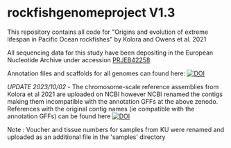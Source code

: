 # rockfishgenomeproject V1.3
This repository contains all code for "Origins and evolution of extreme lifespan in Pacific Ocean rockfishes" by Kolora and Owens et al. 2021

All sequencing data for this study have been depositing in the European Nucleotide Archive under accession [PRJEB42258](https://www.ebi.ac.uk/ena/browser/view/PRJEB42258?show=reads)

Annotation files and scaffolds for all genomes can found here: [![DOI](https://zenodo.org/badge/DOI/10.5281/zenodo.5534983.svg)](https://doi.org/10.5281/zenodo.5534983)

*UPDATE 2023/10/02* - The chromosome-scale reference assemblies from Kolora et al 2021 are uploaded on NCBI however NCBI renamed the contigs making them incompatible with the annotation GFFs at the above zenodo. References with the original contig names (ie compatible with the annotation GFFs) can be found here [![DOI](https://zenodo.org/badge/DOI/10.5281/zenodo.8393732.svg)](https://doi.org/10.5281/zenodo.8393732)





Note : Voucher and tissue numbers for samples from KU were renamed and uploaded as an additional file in the 'samples' directory
